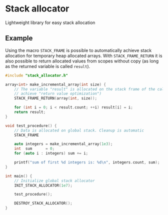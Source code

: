 # Stack allocator
Lightweight library for easy stack allocation

## Example
Using the macro `STACK_FRAME` is possible to automatically achieve stack allocation for temporary heap allocated arrays. With `STACK_FRAME_RETURN` it is also possible to return allocated values from scopes without copy (as long as the returned variable is called `result`).

```C++
#include "stack_allocator.h"

array<int> make_incremental_array(int size) {
    // The variable "result" is allocated on the stack frame of the caller (to
    // achieve "return value optimization")
    STACK_FRAME_RETURN(array(int, size));

    for (int i = 0; i < result.count; ++i) result[i] = i;
    return result;
}

void test_procedure() {
    // Data is allocated on global stack. Cleanup is automatic
    STACK_FRAME

    auto integers = make_incremental_array(1e3);
    int  sum      = 0;
    for (auto i : integers) sum += i;

    printf("sum of first %d integers is: %d\n", integers.count, sum);
}

int main() {
    // Initialize global stack allocator
    INIT_STACK_ALLOCATOR(1e7);

    test_procedure();

    DESTROY_STACK_ALLOCATOR();
}
```

